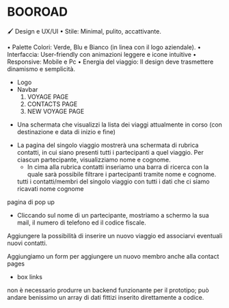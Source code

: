 # BOOROAD

🖌️ Design e UX/UI
 • Stile: Minimal, pulito, accattivante.  
     <!-- cercare un font -->

 • Palette Colori: Verde, Blu e Bianco (in linea con il logo aziendale).
 • Interfaccia: User-friendly con animazioni leggere e icone intuitive
 • Responsive: Mobile e Pc
 • Energia del viaggio: Il design deve trasmettere dinamismo e semplicità.

<!-- HEADER -->
- Logo
- Navbar 
   1. VOYAGE PAGE 
   2. CONTACTS PAGE
   3. NEW VOYAGE PAGE



<!-- HOMEPAGE/ VOYAGE PAGE  -->
- Una schermata che visualizzi la lista dei viaggi attualmente in corso (con destinazione e data di inizio e
fine)

<!-- CONTACTS PAGE -->
- La pagina del singolo viaggio mostrerà una schermata di rubrica contatti, in cui siano presenti tutti i
partecipanti a quel viaggio. Per ciascun partecipante, visualizziamo nome e cognome.
    <!-- PARTE SUPERIORE -->
    - In cima alla rubrica contatti inseriamo una barra di ricerca con la quale sarà possibile filtrare i partecipanti
    tramite nome e cognome.
    <!-- PARTE INFERIORE -->
    tutti i contatti/membri del singolo viaggio con tutti i dati che ci siamo ricavati nome cognome 


<!-- CONTACT-DETAILS PAGE  --> 
pagina di pop up
- Cliccando sul nome di un partecipante, mostriamo a schermo la sua mail, il numero di telefono ed il codice
fiscale.



<!-- BONUS -->
<!-- NEW VOYAGE PAGE -->
Aggiungere la possibilità di inserire un nuovo viaggio ed associarvi eventuali nuovi contatti.
<!-- MEMBER FORM -->
Aggiungiamo un form per aggiungere un nuovo membro anche alla contact pages


<!-- footer -->
- box links


<!-- Nota:  -->
non è necessario produrre un backend funzionante per il prototipo; può andare benissimo un array di dati
fittizi inserito direttamente a codice.